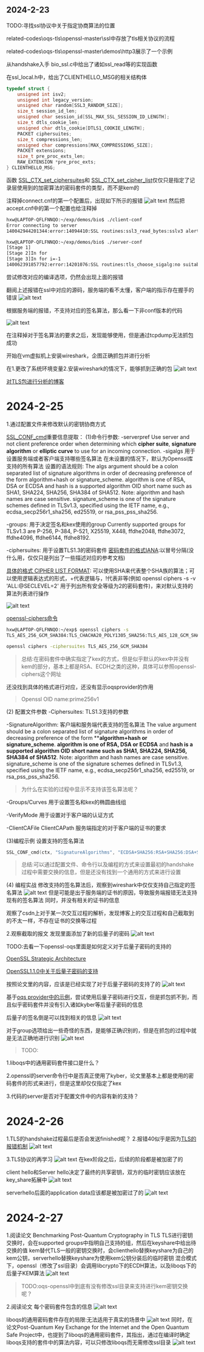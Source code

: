 ## 2024-2-23
TODO:寻找ssl协议中关于指定协商算法的位置

related-codes\oqs-tls\openssl-master\ssl中存放了tls相关协议的流程

related-codes\oqs-tls\openssl-master\demos\http3展示了一个示例

从handshake入手
bio_ssl.c中给出了诸如ssl_read等的实现函数

在ssl_local.h中，给出了CLIENTHELLO_MSG的相关结构体

``` cpp
typedef struct {
    unsigned int isv2;
    unsigned int legacy_version;
    unsigned char random[SSL3_RANDOM_SIZE];
    size_t session_id_len;
    unsigned char session_id[SSL_MAX_SSL_SESSION_ID_LENGTH];
    size_t dtls_cookie_len;
    unsigned char dtls_cookie[DTLS1_COOKIE_LENGTH];
    PACKET ciphersuites;
    size_t compressions_len;
    unsigned char compressions[MAX_COMPRESSIONS_SIZE];
    PACKET extensions;
    size_t pre_proc_exts_len;
    RAW_EXTENSION *pre_proc_exts;
} CLIENTHELLO_MSG;
```


函数 [SSL_CTX_set_ciphersuites](https://www.openssl.org/docs/manmaster/man3/SSL_CTX_set_ciphersuites.html)和 [SSL_CTX_set_cipher_list](https://www.openssl.org/docs/manmaster/man3/SSL_CTX_set_cipher_list.html)仅仅只是指定了记录层使用到的加密算法的密码套件的类型，而不是kem的

注释掉connect.cnf的第一个配置后，出现如下所示的报错
![alt text](image-29.png)
然后把accept.cnf中的第一个配置也给注释掉


``` bash
hxw@LAPTOP-QFLFNNQO:~/exp/demos/bio$ ./client-conf
Error connecting to server
140042944201344:error:14094410:SSL routines:ssl3_read_bytes:sslv3 alert handshake failure:../ssl/record/rec_layer_s3.c:1543:SSL alert number 40

hxw@LAPTOP-QFLFNNQO:~/exp/demos/bio$ ./server-conf
[Stage 1]
[Stage 2]In for
[Stage 3]In for i=-1
140062391857792:error:14201076:SSL routines:tls_choose_sigalg:no suitable signature algorithm:../ssl/t1_lib.c:2750:
```

尝试修改对应的编译选项，仍然会出现上面的报错

翻阅上述报错在ssl中对应的源码，服务端的看不太懂，客户端的指示存在握手的错误
![alt text](image-30.png)

根据服务端的报错，不支持对应的签名算法，那么看一下非conf版本的代码

![alt text](image-31.png)

在注释掉对于签名算法的要求之后，发现能够使用，但是通过tcpdump无法抓包成功

开始在vm虚拟机上安装wireshark，企图正确抓包并进行分析

在1.更改了系统环境变量2.安装wireshark的情况下，能够抓到正确的包
![alt text](image-32.png)

[对TLS包进行分析的博客](https://blog.csdn.net/simonchi/article/details/107563574)

# 2024-2-25
1.通过配置文件来修改默认的密钥协商方式

[SSL_CONF_cmd](https://www.openssl.org/docs/man3.0/man3/SSL_CONF_cmd.html)重要信息提取：
(1)命令行参数:
-serverpref
Use server and not client preference order when determining which **cipher suite**, **signature algorithm** or **elliptic curve** to use for an incoming connection. 
-sigalgs
用于设置服务端或者客户端支持哪些签名算法
在未设置的情况下，默认为Openssl库支持的所有算法
设置的语法规则:
The algs argument should be a colon separated list of signature algorithms in order of decreasing preference of the form algorithm+hash or signature_scheme. algorithm is one of RSA, DSA or ECDSA and hash is a supported algorithm OID short name such as SHA1, SHA224, SHA256, SHA384 of SHA512. Note: algorithm and hash names are case sensitive. signature_scheme is one of the signature schemes defined in TLSv1.3, specified using the IETF name, e.g., ecdsa_secp256r1_sha256, ed25519, or rsa_pss_pss_sha256.

-groups:
用于决定签名和kex使用的group
Currently supported groups for TLSv1.3 are P-256, P-384, P-521, X25519, X448, ffdhe2048, ffdhe3072, ffdhe4096, ffdhe6144, ffdhe8192.

-ciphersuites:
用于设置TLS1.3的密码套件
[密码套件的格式IANA](https://www.iana.org/assignments/tls-parameters/tls-parameters.xhtml#tls-parameters-4):以冒号分隔(没什么用，仅仅只是列出了一些描述对应的参考文档)

[具体的格式 CIPHER LIST FORMAT](https://www.openssl.org/docs/man3.0/man1/openssl-ciphers.html):
可以使用SHA来代表整个SHA族的算法；可以使用逻辑表达式的形式，+代表逻辑与，!代表非等(例如 openssl ciphers -s -v 'ALL:@SECLEVEL=2' 用于列出所有安全等级为2的密码套件)，来对默认支持的算法列表进行操作

![alt text](image-33.png)


[openssl-ciphers命令](https://www.openssl.org/docs/manmaster/man1/openssl-ciphers.html)
``` bash
hxw@LAPTOP-QFLFNNQO:~/exp$ openssl ciphers -s
TLS_AES_256_GCM_SHA384:TLS_CHACHA20_POLY1305_SHA256:TLS_AES_128_GCM_SHA256:ECDHE-ECDSA-AES256-GCM-SHA384:ECDHE-RSA-AES256-GCM-SHA384:DHE-RSA-AES256-GCM-SHA384:ECDHE-ECDSA-CHACHA20-POLY1305:ECDHE-RSA-CHACHA20-POLY1305:DHE-RSA-CHACHA20-POLY1305:ECDHE-ECDSA-AES128-GCM-SHA256:ECDHE-RSA-AES128-GCM-SHA256:DHE-RSA-AES128-GCM-SHA256:ECDHE-ECDSA-AES256-SHA384:ECDHE-RSA-AES256-SHA384:DHE-RSA-AES256-SHA256:ECDHE-ECDSA-AES128-SHA256:ECDHE-RSA-AES128-SHA256:DHE-RSA-AES128-SHA256:ECDHE-ECDSA-AES256-SHA:ECDHE-RSA-AES256-SHA:DHE-RSA-AES256-SHA:ECDHE-ECDSA-AES128-SHA:ECDHE-RSA-AES128-SHA:DHE-RSA-AES128-SHA:AES256-GCM-SHA384:AES128-GCM-SHA256:AES256-SHA256:AES128-SHA256:AES256-SHA:AES128-SHA

openssl ciphers -ciphersuites TLS_AES_256_GCM_SHA384

```

> 总结:在密码套件中确实指定了kex的方式，但是似乎默认的kex中并没有kem的部分，基本上都是RSA、ECDH之类的这种，具体可以参照openssl-ciphers这个网址

还没找到具体的格式进行对应，还没有显示oqsprovider的作用


> Openssl OID name:prime256v1

(2) 配置文件参数
-Ciphersuites:
TLS1.3支持的参数

-SignatureAlgorithm:
客户端和服务端代表支持的签名算法
The value argument should be a colon separated list of signature algorithms in order of decreasing preference of the form ****algorithm+hash or signature_scheme**. **algorithm is one of RSA, DSA or ECDSA** and **hash is a supported algorithm OID short name such as SHA1, SHA224, SHA256, SHA384 of SHA512**. Note: algorithm and hash names are case sensitive. signature_scheme is one of the signature schemes defined in TLSv1.3, specified using the IETF name, e.g., ecdsa_secp256r1_sha256, ed25519, or rsa_pss_pss_sha256.

>为什么在实验的过程中显示不支持该签名算法呢？

-Groups/Curves
用于设置签名和kex的椭圆曲线组

-VerifyMode
用于设置对于客户端的认证方式

-ClientCAFile ClientCAPath
服务端指定的对于客户端的证书的要求

(3)编程示例
设置支持的签名算法
``` cpp
SSL_CONF_cmd(ctx, "SignatureAlgorithms", "ECDSA+SHA256:RSA+SHA256:DSA+SHA256");
```

> 总结:可以通过配置文件、命令行以及编程的方式来设置最初的handshake过程中需要交换的信息，但是还没有找到一个通用的方式来进行设置

(4) 编程实战
修改支持的签名算法后，观察到wireshark中仅仅支持自己指定的签名算法
![alt text](image-35.png)
但是可能是出于服务端的证书的原因，导致服务端报错无法支持现有的签名算法
同时，并没有相关的证书的信息

观察了csdn上对于某一次交互过程的解析，发现博客上的交互过程和自己截取到的不太一样，不存在证书的交换等过程


2.观察截取的报文
发现里面添加了新的后量子的密码
![alt text](image-34.png)

TODO:去看一下openssl-oqs里面是如何定义对于后量子密码的支持的

[OpenSSL Strategic Architecture](https://www.openssl.org/docs/OpenSSLStrategicArchitecture.html)

[OpenSSL1.1.0中关于后量子密码的支持](https://github.com/open-quantum-safe/openssl/blob/OQS-OpenSSL_1_1_1-stable/README.md)

按照论文里的内容，应该是已经实现了对于后量子密码的支持了的
![alt text](image-36.png)

基于[oqs provider中的示例](https://github.com/open-quantum-safe/oqs-provider/blob/main/USAGE.md#running-a-client-to-interact-with-quantum-safe-kem-algorithms)，尝试使用后量子密码进行交互，但是抓包抓不到，而且似乎密码套件并没有引入诸如kyber等后量子密码的信息

后量子的签名倒是可以找到相关的信息
![alt text](image-37.png)

对于group选项给出一些奇怪的东西，是能够正确识别的，但是在抓包的过程中就是无法正确地进行识别
![alt text](image-38.png)

> TODO:

1.liboqs中的通用密码套件接口是什么？

2.openssl的server命令行中是否真正使用了kyber，论文里基本上都是使用的密码套件的形式来进行，但是这里却仅仅指定了kex

3.代码的server是否对于配置文件中的内容有新的支持？

# 2024-2-26
1.TLS的handshake过程最后是否会发送finished呢？
2.报错40似乎是因为[TLS的报错机制](https://www.rfc-editor.org/rfc/rfc8446#section-6)
![alt text](image-39.png)

3.TLS协议的再学习
![alt text](image-40.png)
在kex阶段之后，后续的阶段都是被加密了的

client hello和Server hello决定了最终的共享密钥，双方的临时密钥应该放在key_share拓展中
![alt text](image-41.png)

serverhello后面的application data应该都是被加密过了的
![alt text](image-42.png)

# 2024-2-27
1.阅读论文 Benchmarking Post-Quantum Cryptography in TLS
TLS进行密钥交换时，会在supported groups中指明自己支持的组，然后在keyshare中给出待交换的值
kem替代TLS一般的密钥交换时，会clienthello替换keyshare为自己的kem公钥，serverhello替换keyshare为使用kem公钥分装后的临时密钥
混合模式下，openssl（修改了ssl目录）会调用libcrypto下的ECDH算法，以及liboqs下的后量子KEM算法
![alt text](image-43.png)

> TODO:oqs-openssl中到底有没有修改ssl目录来支持进行kem密钥交换呢？

2.阅读论文
每个密码套件包含的信息
![alt text](image-44.png)

liboqs的通用密码套件存在的局限:无法适用于真实的场景中
![alt text](image-45.png)
同时，在论文Post-Quantum Key Exchange for the Internet and the Open Quantum Safe Project中，也提到了liboqs的通用密码套件，其指出，通过在编译时确定liboqs支持的套件中的算法内容，可以只修改liboqs而无需修改ssl目录
![alt text](image-46.png)